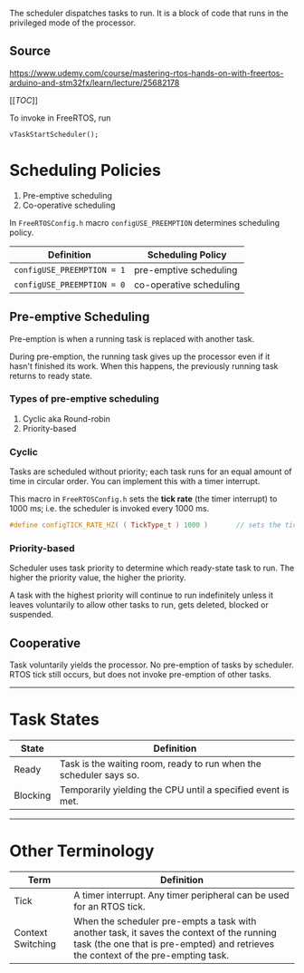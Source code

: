 The scheduler dispatches tasks to run. It is a block of code that runs in the privileged mode of the processor.

## Source
https://www.udemy.com/course/mastering-rtos-hands-on-with-freertos-arduino-and-stm32fx/learn/lecture/25682178

[[_TOC_]]


To invoke in FreeRTOS, run
```
vTaskStartScheduler();
```

# Scheduling Policies
1. Pre-emptive scheduling
2. Co-operative scheduling

In `FreeRTOSConfig.h` macro `configUSE_PREEMPTION` determines scheduling policy.

Definition                 | Scheduling Policy
-|-
`configUSE_PREEMPTION = 1` | pre-emptive scheduling
`configUSE_PREEMPTION = 0` | co-operative scheduling

## Pre-emptive Scheduling
 Pre-emption is when a running task is replaced with another task.

During pre-emption, the running task gives up the processor even if it hasn't finished its work. When this happens, the previously running task returns to ready state.

### Types of pre-emptive scheduling
1. Cyclic aka Round-robin
2. Priority-based

### Cyclic

Tasks are scheduled without priority; each task runs for an equal amount of time in circular order. You can implement this with a timer interrupt.

This macro in `FreeRTOSConfig.h` sets the **tick rate** (the timer interrupt) to 1000 ms; i.e. the scheduler is invoked every 1000 ms.
```cpp
#define configTICK_RATE_HZ( ( TickType_t ) 1000 )       // sets the tick rate to 1000 ms
```

### Priority-based 
Scheduler uses task priority to determine which ready-state task to run. The higher the priority value, the higher the priority.

A task with the highest priority will continue to run indefinitely unless it leaves voluntarily to allow other tasks to run, gets deleted, blocked or suspended.

## Cooperative
Task voluntarily yields the processor. No pre-emption of tasks by scheduler. RTOS tick still occurs, but does not invoke pre-emption of other tasks.

---
# Task States

State     | Definition
-|-
Ready     | Task is the waiting room, ready to run when the scheduler says so.
Blocking  | Temporarily yielding the CPU until a specified event is met.

---
# Other Terminology

Term | Definition
-|-
Tick              | A timer interrupt. Any timer peripheral can be used for an RTOS tick.
Context Switching | When the scheduler pre-empts a task with another task, it saves the context of the running task (the one that is pre-empted) and retrieves the context of the pre-empting task.